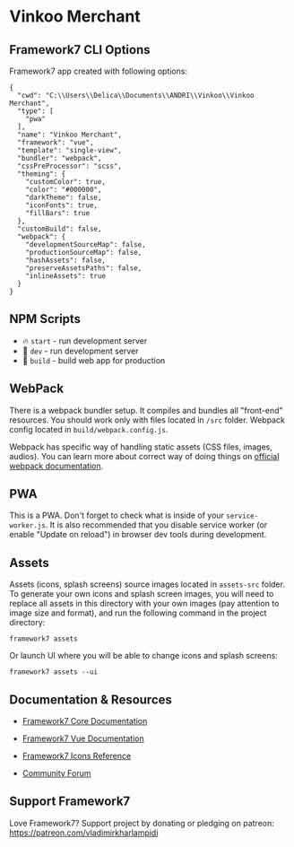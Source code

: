 # Vinkoo Merchant

## Framework7 CLI Options

Framework7 app created with following options:

```
{
  "cwd": "C:\\Users\\Delica\\Documents\\ANDRI\\Vinkoo\\Vinkoo Merchant",
  "type": [
    "pwa"
  ],
  "name": "Vinkoo Merchant",
  "framework": "vue",
  "template": "single-view",
  "bundler": "webpack",
  "cssPreProcessor": "scss",
  "theming": {
    "customColor": true,
    "color": "#000000",
    "darkTheme": false,
    "iconFonts": true,
    "fillBars": true
  },
  "customBuild": false,
  "webpack": {
    "developmentSourceMap": false,
    "productionSourceMap": false,
    "hashAssets": false,
    "preserveAssetsPaths": false,
    "inlineAssets": true
  }
}
```

## NPM Scripts

* 🔥 `start` - run development server
* 🔧 `dev` - run development server
* 🔧 `build` - build web app for production

## WebPack

There is a webpack bundler setup. It compiles and bundles all "front-end" resources. You should work only with files located in `/src` folder. Webpack config located in `build/webpack.config.js`.

Webpack has specific way of handling static assets (CSS files, images, audios). You can learn more about correct way of doing things on [official webpack documentation](https://webpack.js.org/guides/asset-management/).

## PWA

This is a PWA. Don't forget to check what is inside of your `service-worker.js`. It is also recommended that you disable service worker (or enable "Update on reload") in browser dev tools during development.
## Assets

Assets (icons, splash screens) source images located in `assets-src` folder. To generate your own icons and splash screen images, you will need to replace all assets in this directory with your own images (pay attention to image size and format), and run the following command in the project directory:

```
framework7 assets
```

Or launch UI where you will be able to change icons and splash screens:

```
framework7 assets --ui
```



## Documentation & Resources

* [Framework7 Core Documentation](https://framework7.io/docs/)
* [Framework7 Vue Documentation](https://framework7.io/vue/)


* [Framework7 Icons Reference](https://framework7.io/icons/)
* [Community Forum](https://forum.framework7.io)

## Support Framework7

Love Framework7? Support project by donating or pledging on patreon:
https://patreon.com/vladimirkharlampidi